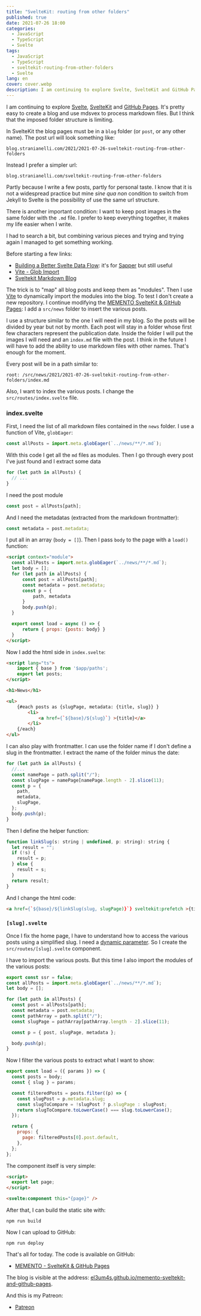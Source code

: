 ```yaml
---
title: "SvelteKit: routing from other folders"
published: true
date: 2021-07-26 18:00
categories:
  - JavaScript
  - TypeScript
  - Svelte
tags:
  - JavaScript
  - TypeScript
  - sveltekit-routing-from-other-folders
  - Svelte
lang: en
cover: cover.webp
description: I am continuing to explore Svelte, SvelteKit and GitHub Pages. It's pretty easy to create a blog and use mdsvex to process markdown files. But I think that the imposed folder structure is limiting.
---
```


I am continuing to explore [Svelte](https://svelte.dev/), [SvelteKit](https://kit.svelte.dev/) and [GitHub Pages](https://pages.github.com/). It's pretty easy to create a blog and use mdsvex to process markdown files. But I think that the imposed folder structure is limiting.

In SvelteKit the blog pages must be in a `blog` folder (or `post`, or any other name). The post url will look something like:

```text
blog.stranianelli.com/2021/2021-07-26-sveltekit-routing-from-other-folders
```

Instead I prefer a simpler url:

```text
blog.stranianelli.com/sveltekit-routing-from-other-folders
```

Partly because I write a few posts, partly for personal taste. I know that it is not a widespread practice but mine _sine qua non_ condition to switch from Jekyll to Svelte is the possibility of use the same url structure.

There is another important condition: I want to keep post images in the same folder with the `.md` file. I prefer to keep everything together, it makes my life easier when I write.

I had to search a bit, but combining various pieces and trying and trying again I managed to get something working.

Before starting a few links:

- [Building a Better Svelte Data Flow](https://www.ryanfiller.com/blog/building-a-better-svelte-data-flow): it's for [Sapper](https://sapper.svelte.dev/) but still useful
- [Vite - Glob Import](https://vitejs.dev/guide/features.html#glob-import)
- [Sveltekit Markdown Blog](https://www.youtube.com/playlist?list=PLm_Qt4aKpfKgonq1zwaCS6kOD-nbOKx7V)

The trick is to "map" all blog posts and keep them as "modules". Then I use [Vite](https://vitejs.dev/) to dynamically import the modules into the blog. To test I don't create a new repository. I continue modifying the [MEMENTO SvelteKit & GitHub Pages](https://github.com/el3um4s/memento-sveltekit-and-github-pages): I add a `src/news` folder to insert the various posts.

I use a structure similar to the one I will need in my blog. So the posts will be divided by year but not by month. Each post will stay in a folder whose first few characters represent the publication date. Inside the folder I will put the images I will need and an `index.md` file with the post. I think in the future I will have to add the ability to use markdown files with other names. That's enough for the moment.

Every post will be in a path similar to:

```text
root: /src/news/2021/2021-07-26-sveltekit-routing-from-other-folders/index.md
```

Also, I want to index the various posts. I change the `src/routes/index.svelte` file.

### index.svelte

First, I need the list of all markdown files contained in the `news` folder. I use a function of Vite, `globEager`:

```js
const allPosts = import.meta.globEager(`../news/**/*.md`);
```

With this code I get all the `md` files as modules. Then I go through every post I've just found and I extract some data

```js
for (let path in allPosts) {
  // ...
}
```

I need the post module

```js
const post = allPosts[path];
```

And I need the metadatas (extracted from the markdown frontmatter):

```js
const metadata = post.metadata;
```

I put all in an array (`body = []`). Then I pass `body` to the page with a `load()` function:

```html
<script context="module">
  const allPosts = import.meta.globEager(`../news/**/*.md`);
  let body = [];
  for (let path in allPosts) {
      const post = allPosts[path];
      const metadata = post.metadata;
      const p = {
          path, metadata
      }
      body.push(p);
  }

  export const load = async () => {
      return { props: {posts: body} }
  }
</script>
```

Now I add the html side in `index.svelte`:

```html
<script lang="ts">
    import { base } from '$app/paths';
    export let posts;
</script>

<h1>News</h1>

<ul>
    {#each posts as {slugPage, metadata: {title, slug}} }
        <li>
            <a href={`${base}/${slug}`} >{title}</a>
        </li>
    {/each}
</ul>
```

I can also play with frontmatter. I can use the folder name if I don't define a slug in the frontmatter. I extract the name of the folder minus the date:

```js
for (let path in allPosts) {
  //...
  const namePage = path.split("/");
  const slugPage = namePage[namePage.length - 2].slice(11);
  const p = {
    path,
    metadata,
    slugPage,
  };
  body.push(p);
}
```

Then I define the helper function:

```js
function linkSlug(s: string | undefined, p: string): string {
  let result = "";
  if (!s) {
    result = p;
  } else {
    result = s;
  }
  return result;
}
```

And I change the html code:

```html
<a href={`${base}/${linkSlug(slug, slugPage)}`} sveltekit:prefetch >{title}</a>
```

### `[slug].svelte`

Once I fix the home page, I have to understand how to access the various posts using a simplified slug. I need a [dynamic parameter](https://kit.svelte.dev/docs#routing-pages). So I create the `src/routes/[slug].svelte` component.

I have to import the various posts. But this time I also import the modules of the various posts:

```js
export const ssr = false;
const allPosts = import.meta.globEager(`../news/**/*.md`);
let body = [];

for (let path in allPosts) {
  const post = allPosts[path];
  const metadata = post.metadata;
  const pathArray = path.split("/");
  const slugPage = pathArray[pathArray.length - 2].slice(11);

  const p = { post, slugPage, metadata };

  body.push(p);
}
```

Now I filter the various posts to extract what I want to show:

```js
export const load = ({ params }) => {
  const posts = body;
  const { slug } = params;

  const filteredPosts = posts.filter((p) => {
    const slugPost = p.metadata.slug;
    const slugToCompare = !slugPost ? p.slugPage : slugPost;
    return slugToCompare.toLowerCase() === slug.toLowerCase();
  });

  return {
    props: {
      page: filteredPosts[0].post.default,
    },
  };
};
```

The component itself is very simple:

```html
<script>
  export let page;
</script>

<svelte:component this="{page}" />
```

After that, I can build the static site with:

```shell
npm run build
```

Now I can upload to GitHub:

```shell
npm run deploy
```

That's all for today. The code is available on GitHub:

- [MEMENTO - SvelteKit & GitHub Pages](https://github.com/el3um4s/memento-sveltekit-and-github-pages)

The blog is visible at the address: [el3um4s.github.io/memento-sveltekit-and-github-pages](https://el3um4s.github.io/memento-sveltekit-and-github-pages/).

And this is my Patreon:

- [Patreon](https://www.patreon.com/el3um4s)
